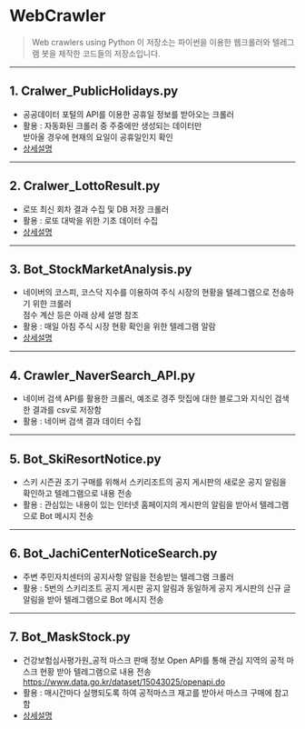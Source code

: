 # WebCrawler
> Web crawlers using Python
> 이 저장소는 파이썬을 이용한 웹크롤러와 텔레그램 봇을 제작한 코드들의 저장소입니다.

---
## 1. Cralwer_PublicHolidays.py
* 공공데이터 포털의 API를 이용한 공휴일 정보를 받아오는 크롤러
* 활용 : 자동화된 크롤러 중 주중에만 생성되는 데이터만  
         받아올 경우에 현재의 요일이 공휴일인지 확인
* [상세설명](https://blog.naver.com/kamzzang1/221432012754)

---
## 2. Cralwer_LottoResult.py
* 로또 최신 회차 결과 수집 및 DB 저장 크롤러
* 활용 : 로또 대박을 위한 기초 데이터 수집
* [상세설명](https://blog.naver.com/kamzzang1/221411622237)

---
## 3. Bot_StockMarketAnalysis.py
* 네이버의 코스피, 코스닥 지수를 이용하여 주식 시장의 현황을 텔레그램으로 전송하기 위한 크롤러  
  점수 계산 등은 아래 상세 설명 참조
* 활용 : 매일 아침 주식 시장 현황 확인을 위한 텔레그램 알람
* [상세설명](https://blog.naver.com/kamzzang1/221415304888)

---
## 4. Crawler_NaverSearch_API.py
* 네이버 검색 API를 활용한 크롤러, 예조로 경주 맛집에 대한 블로그와 지식인 검색한 결과를 csv로 저장함
* 활용 : 네이버 검색 결과 데이터 수집

---
## 5. Bot_SkiResortNotice.py
* 스키 시즌권 조기 구매를 위해서 스키리조트의 공지 게시판의 새로운 공지 알림을 확인하고 텔레그램으로 내용 전송
* 활용 : 관심있는 내용이 있는 인터넷 홈페이지의 게시판의 알림을 받아서 텔레그램으로 Bot 메시지 전송

---
## 6. Bot_JachiCenterNoticeSearch.py
* 주변 주민자치센터의 공지사항 알림을 전송받는 텔레그램 크롤러
* 활용 : 5번의 스키리조트 공지 게시판 공지 알림과 동일하게 공지 게시판의 신규 글 알림을 받아 텔레그램으로  Bot 메시지 전송

---
## 7. Bot_MaskStock.py
* 건강보험심사평가원_공적 마스크 판매 정보 Open API를 통해 관심 지역의 공적 마스크 현황 받아 텔레그램으로 내용 전송  
  https://www.data.go.kr/dataset/15043025/openapi.do
* 활용 : 매시간마다 실행되도록 하여 공적마스크 재고를 받아서 마스크 구매에 참고함
* [상세설명](https://blog.naver.com/kamzzang1/221901521374)
